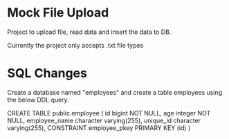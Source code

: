 # Mock File Upload
Project to upload file, read data and insert the data to DB.

Currently the project only accepts .txt file types

# SQL Changes
Create a database named "employees" and create a table employees using the below DDL query.

CREATE TABLE public.employee
(
    id bigint NOT NULL,
    age integer NOT NULL,
    employee_name character varying(255),
    unique_id character varying(255),
    CONSTRAINT employee_pkey PRIMARY KEY (id)
)
